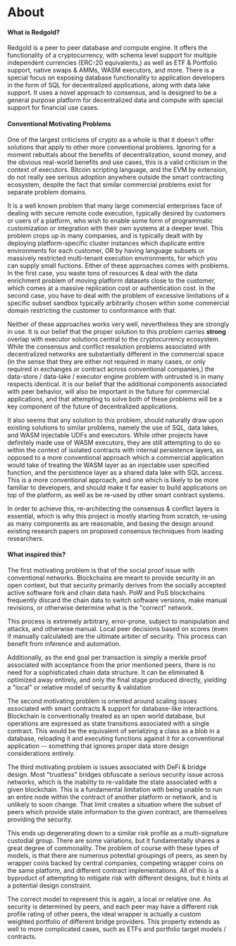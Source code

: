 # About

#### What is Redgold?

Redgold is a peer to peer database and compute engine. It offers the functionality of a cryptocurrency, with schema 
level support for multiple independent currencies (ERC-20 equivalents,) as well as ETF & Portfolio support, native 
swaps & AMMs, WASM executors, and more. There is a special focus on exposing database functionality to application 
developers in the form of SQL for decentralized applications, along with data lake support. It uses a novel 
approach to consensus, and is designed to be a general purpose platform for decentralized data and compute with 
special support for financial use cases.

#### Conventional Motivating Problems

One of the largest criticisms of crypto as a whole is that it doesn't offer solutions that apply to other more 
conventional problems. Ignoring for a moment rebuttals about the benefits of decentralization, sound money, and the 
obvious real-world benefits and use cases, this is a valid criticism in the context of executors. Bitcoin scripting 
language, and the EVM by extension, do not really see serious adoption anywhere outside the smart contracting 
ecosystem, despite the fact that similar commercial problems exist for separate problem domains. 

It is a well known problem that many large commercial enterprises face of dealing with secure remote code execution, 
typically desired by customers or users of a platform, who wish to enable some form of programmatic customization or 
integration with their own systems at a deeper level. This problem crops up in many companies, and is typically dealt 
with by deploying platform-specific cluster instances which duplicate entire environments for each customer, OR by 
having language subsets or massively restricted multi-tenant execution environments, for which you can supply small 
fuctions. Either of these approaches comes with problems. In the first case, you waste tons of resources & deal with 
the data enrichment problem of moving platform datasets close to the customer, which comes at a massive replication 
cost or authentication cost. In the second case, you have to deal with the problem of excessive limitations of a 
specific subset sandbox typically arbitrarily chosen within some commercial domain restricting the customer to 
conformance with that.

Neither of these approaches works very well, nevertheless they are strongly in use. It is our belief that the proper 
solution to this problem carries **strong** overlap with executor solutions central to the cryptocurrency ecosystem. 
While the consensus and conflict resolution problems associated with decentralized networks are substantially 
different in the commercial space (in the sense that they are either not required in many cases, or only required 
in exchanges or contract across conventional companies,) the data-store / data-lake / executor engine problem with 
untrusted is in many respects identical. It is our belief that the additional components associated with peer 
behavior, will also be important in the future for commercial applications, and that attempting to solve both of 
these problems will be a key component of the future of decentralized applications.

It also seems that any solution to this problem, should naturally draw upon existing solutions to similar problems, 
namely the use of SQL, data lakes, and WASM injectable UDFs and executors. While other projects have definitely 
made use of WASM executors, they are still attempting to do so within the context of isolated contracts with internal 
persistence layers, as opposed to a more conventional approach which a commercial application would take of treating 
the WASM layer as an injectable user specified function, and the persistence layer as a shared data lake with 
SQL access. This is a more conventional approach, and one which is likely to be more familiar to developers, and 
should make it far easier to build applications on top of the platform, as well as be re-used by other smart contract 
systems.

In order to achieve this, re-architecting the consensus & conflict layers is essential, which is why this project 
is mostly starting from scratch, re-using as many components as are reasonable, and basing the design around 
existing research papers on proposed consensus techniques from leading researchers.

#### What inspired this?

The first motivating problem is that of the social proof issue with conventional networks. Blockchains are meant to 
provide security in an open context, but that security primarily derives from the socially accepted active software 
fork and chain data hash. PoW and PoS blockchains frequently discard the chain data to switch software versions, 
make manual revisions, or otherwise determine what is the "correct" network.

This process is extremely arbitrary, error-prone, subject to manipulation and attacks, and otherwise manual. 
Local peer decisions based on scores (even if manually calculated) are the ultimate arbiter of security. 
This process can benefit from inference and automation.

Additionally, as the end goal per transaction is simply a merkle proof associated with acceptance from 
the prior mentioned peers, there is no need for a sophisticated chain data structure. It can be eliminated 
& optimized away entirely, and only the final stage produced directly, yielding a "local" or relative 
model of security & validation

The second motivating problem is oriented around scaling issues associated with smart contracts & support 
for database-like interactions. Blockchain is conventionally treated as an open world database, but operations 
are expressed as state transitions associated with a single contract. This would be the equivalent of 
serializing a class as a blob in a database, reloading it and executing functions against it for a 
conventional application -- something that ignores proper data store design considerations entirely.

The third motivating problem is issues associated with DeFi & bridge design. Most "trustless" bridges 
obfuscate a serious security issue across networks, which is the inability to re-validate the state associated 
with a given blockchain. This is a fundamental limitation with being unable to run an entire node within the 
contract of another platform or network, and is unlikely to soon change. That limit creates a situation where 
the subset of peers which provide state information to the given contract, are themselves providing the security.

This ends up degenerating down to a similar risk profile as a multi-signature custodial group. There are some 
variations, but it fundamentally shares a great degree of commonality. The problem of course with these types of 
models, is that there are numerous potential groupings of peers, as seen by wrapper coins backed by central 
companies, competing wrapper coins on the same platform, and different contract implementations. All of this is 
a byproduct of attempting to mitigate risk with different designs, but it hints at a potential design constraint.

The correct model to represent this is again, a local or relative one. As security is determined by peers, and 
each peer may have a different risk profile rating of other peers, the ideal wrapper is actually a custom weighted 
portfolio of different bridge providers. This property extends as well to more complicated cases, such as ETFs and 
portfolio target models / contracts.
